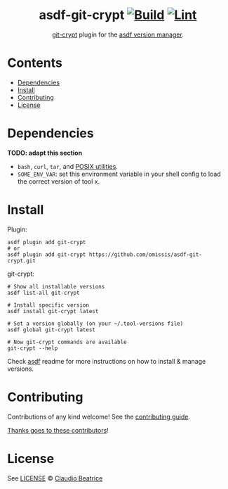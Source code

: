 <div align="center">

# asdf-git-crypt [![Build](https://github.com/omissis/asdf-git-crypt/actions/workflows/build.yml/badge.svg)](https://github.com/omissis/asdf-git-crypt/actions/workflows/build.yml) [![Lint](https://github.com/omissis/asdf-git-crypt/actions/workflows/lint.yml/badge.svg)](https://github.com/omissis/asdf-git-crypt/actions/workflows/lint.yml)

[git-crypt](https://www.agwa.name/projects/git-crypt/) plugin for the [asdf version manager](https://asdf-vm.com).

</div>

# Contents

- [Dependencies](#dependencies)
- [Install](#install)
- [Contributing](#contributing)
- [License](#license)

# Dependencies

**TODO: adapt this section**

- `bash`, `curl`, `tar`, and [POSIX utilities](https://pubs.opengroup.org/onlinepubs/9699919799/idx/utilities.html).
- `SOME_ENV_VAR`: set this environment variable in your shell config to load the correct version of tool x.

# Install

Plugin:

```shell
asdf plugin add git-crypt
# or
asdf plugin add git-crypt https://github.com/omissis/asdf-git-crypt.git
```

git-crypt:

```shell
# Show all installable versions
asdf list-all git-crypt

# Install specific version
asdf install git-crypt latest

# Set a version globally (on your ~/.tool-versions file)
asdf global git-crypt latest

# Now git-crypt commands are available
git-crypt --help
```

Check [asdf](https://github.com/asdf-vm/asdf) readme for more instructions on how to
install & manage versions.

# Contributing

Contributions of any kind welcome! See the [contributing guide](contributing.md).

[Thanks goes to these contributors](https://github.com/omissis/asdf-git-crypt/graphs/contributors)!

# License

See [LICENSE](LICENSE) © [Claudio Beatrice](https://github.com/omissis/)
